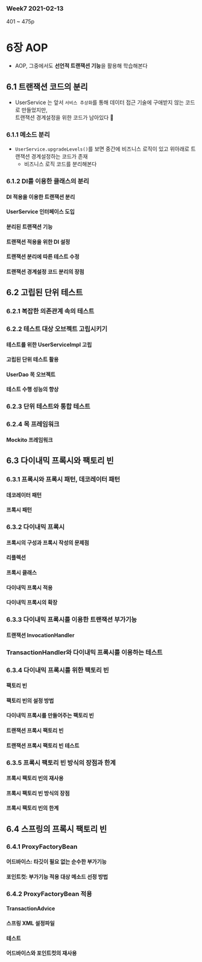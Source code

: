 ### Week7 2021-02-13

401 ~ 475p

# 6장 AOP
- AOP, 그중에서도 **선언적 트랜잭션 기능**을 활용해 학습해본다

## 6.1 트랜잭션 코드의 분리
- UserService 는 앞서 `서비스 추상화`를 통해 데이터 접근 기술에 구애받지 않는 코드로 만들었지만,  
트랜잭션 경계설정을 위한 코드가 남아있다 💩
### 6.1.1 메소드 분리
- `UserService.upgradeLevels()`를 보면 중간에 비즈니스 로직이 있고 위아래로 트랜잭션 경계설정하는 코드가 존재
    - 비즈니스 로직 코드를 분리해본다
### 6.1.2 DI를 이용한 클래스의 분리
#### DI 적용을 이용한 트랜잭션 분리
#### UserService 인터페이스 도입
#### 분리된 트랜잭션 기능
#### 트랜잭션 적용을 위한 DI 설정
#### 트랜잭션 분리에 따른 테스트 수정
#### 트랜잭션 경계설정 코드 분리의 장점

## 6.2 고립된 단위 테스트
### 6.2.1 복잡한 의존관계 속의 테스트
### 6.2.2 테스트 대상 오브젝트 고립시키기
#### 테스트를 위한 UserServiceImpl 고립
#### 고립된 단위 테스트 활용
#### UserDao 목 오브젝트
#### 테스트 수행 성능의 향상
### 6.2.3 단위 테스트와 통합 테스트
### 6.2.4 목 프레임워크
#### Mockito 프레임워크

## 6.3 다이내믹 프록시와 팩토리 빈
### 6.3.1 프록시와 프록시 패턴, 데코레이터 패턴
#### 데코레이터 패턴
#### 프록시 패턴
### 6.3.2 다이내믹 프록시
#### 프록시의 구성과 프록시 작성의 문제점
#### 리플렉션
#### 프록시 클래스
#### 다이내믹 프록시 적용
#### 다이내믹 프록시의 확장
### 6.3.3 다이내믹 프록시를 이용한 트랜잭션 부가기능
#### 트랜잭션 InvocationHandler
### TransactionHandler와 다이내믹 프록시를 이용하는 테스트
### 6.3.4 다이내믹 프록시를 위한 팩토리 빈
#### 팩토리 빈
#### 팩토리 빈의 설정 방법
#### 다이내믹 프록시를 만들어주는 팩토리 빈
#### 트랜잭션 프록시 팩토리 빈
#### 트랜잭션 프록시 팩토리 빈 테스트
### 6.3.5 프록시 팩토리 빈 방식의 장점과 한계
#### 프록시 팩토리 빈의 재사용
#### 프록시 팩토리 빈 방식의 장점
#### 프록시 팩토리 빈의 한계

## 6.4 스프링의 프록시 팩토리 빈
### 6.4.1 ProxyFactoryBean
#### 어드바이스: 타깃이 필요 없는 순수한 부가기능
#### 포인트컷: 부가기능 적용 대상 메소드 선정 방법
### 6.4.2 ProxyFactoryBean 적용
#### TransactionAdvice
#### 스프링 XML 설정파일
#### 테스트
#### 어드바이스와 포인트컷의 재사용

